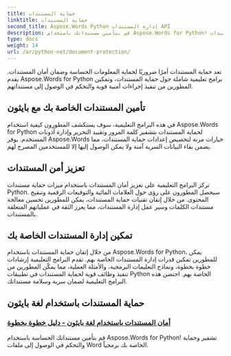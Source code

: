 ```yaml
---
title: حماية المستندات
linktitle: حماية المستندات
second_title: Aspose.Words Python إدارة المستندات API
description: قم بتأمين مستنداتك باستخدام Aspose.Words for Python! قم بتنفيذ تشفير كلمة المرور وأذونات المستخدم والتوقيعات الرقمية لتوفير حماية قوية للمستندات.
type: docs
weight: 14
url: /ar/python-net/document-protection/
---
```

تعد حماية المستندات أمرًا ضروريًا لحماية المعلومات الحساسة وضمان أمان المستندات. يقدم Aspose.Words for Python برامج تعليمية شاملة حول حماية المستندات، وتمكين المطورين من تنفيذ إجراءات أمنية قوية والتحكم في الوصول إلى مستنداتهم.

## تأمين المستندات الخاصة بك مع بايثون

في هذه البرامج التعليمية، سوف يستكشف المطورون كيفية استخدام Aspose.Words for Python لحماية المستندات بتشفير كلمة المرور وتقييد التحرير وإدارة أذونات المستخدم. يوفر Aspose.Words خيارات مرنة لتخصيص إعدادات حماية المستندات، مما يضمن بقاء البيانات السرية آمنة ولا يمكن الوصول إليها إلا للمستخدمين المصرح لهم.

## تعزيز أمن المستندات

تركز البرامج التعليمية على تعزيز أمان المستندات باستخدام ميزات حماية مستندات Python. سيحصل المطورون على رؤى حول العلامات المائية والتوقيعات الرقمية وتنقيح المحتوى. من خلال إتقان تقنيات حماية المستندات، يمكن للمطورين تحسين معالجة مستندات الكلمات وسير عمل إدارة المستندات، مما يعزز الثقة في عملياتهم المتعلقة بالمستندات.

## تمكين إدارة المستندات الخاصة بك

من خلال إتقان حماية المستندات باستخدام Aspose.Words for Python، يمكن للمطورين تمكين قدرات إدارة المستندات الخاصة بهم. تقدم البرامج التعليمية إرشادات خطوة بخطوة، ونماذج التعليمات البرمجية، والأمثلة العملية، مما يمكّن المطورين من تنفيذ وظائف قوية لحماية المستندات في تطبيقات Python الخاصة بهم. احتضن هذه البرامج التعليمية لضمان سرية وسلامة مستنداتك.

## حماية المستندات باستخدام لغة بايثون
### [أمان المستندات باستخدام لغة بايثون - دليل خطوة بخطوة](./document-security-python/)
قم بتأمين مستنداتك الحساسة باستخدام Aspose.Words for Python! تشفير وحماية والتحكم في الوصول إلى ملفات Word الخاصة بك برمجياً.